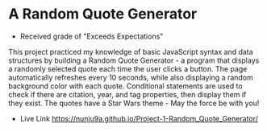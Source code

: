 # A Random Quote Generator 
- Received grade of "Exceeds Expectations"

This project practiced my knowledge of basic JavaScript syntax and data structures by building a Random Quote Generator - a program that displays a randomly selected quote each time the user clicks a button. The page automatically refreshes every 10 seconds, while also displaying a random background color with each quote. Conditional statements are used to check if there are citation, year, and tag properties, then display them if they exist. The quotes have a Star Wars theme - May the force be with you!

- Live Link
https://nunju9a.github.io/Project-1-Random_Quote_Generator/
